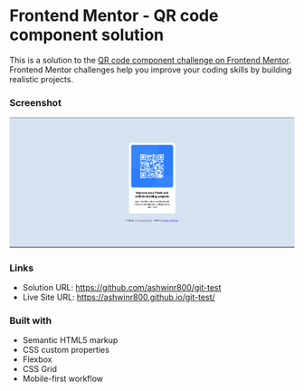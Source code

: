 # Frontend Mentor - QR code component solution

This is a solution to the [QR code component challenge on Frontend Mentor](https://www.frontendmentor.io/challenges/qr-code-component-iux_sIO_H). Frontend Mentor challenges help you improve your coding skills by building realistic projects. 

### Screenshot

![alt text](<QR Code Screenshot.png>)

### Links

- Solution URL: https://github.com/ashwinr800/git-test
- Live Site URL: https://ashwinr800.github.io/git-test/

### Built with

- Semantic HTML5 markup
- CSS custom properties
- Flexbox
- CSS Grid
- Mobile-first workflow

